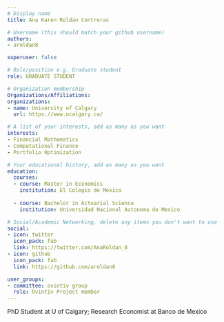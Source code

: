```yaml
---
# Display name
title: Ana Karen Roldan Contreras

# Username (this should match your github username)
authors:
- aroldan8

superuser: false

# Role/position e.g. Graduate student
role: GRADUATE STUDENT

# Organization membership
Organizations/Affiliations:
organizations:
- name: University of Calgary
  url: https://www.ucalgary.ca/

# A list of your interests, add as many as you want
interests:
- Financial Mathematics
- Computational Finance
- Portfolio Optimization

# Your educational history, add as many as you want
education:
  courses:
  - course: Master in Economics
    institution: El Colegio de Mexico
    
  - course: Bachelor in Actuarial Science
    institution: Universidad Nacional Autonoma de Mexico

# Social/Academic Networking, delete any items you don't want to use
social:
- icon: twitter
  icon_pack: fab
  link: https://twitter.com/AnaRoldan_8
- icon: github
  icon_pack: fab
  link: https://github.com/aroldan8

user_groups:
- committee: ovintiv group
  role: Ovintiv Project member
---
```

PhD Student at U of Calgary; Research Economist at Banco de Mexico

